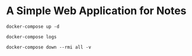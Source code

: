 # A Simple Web Application for Notes

`docker-compose up -d`

`docker-compose logs`

`docker-compose down --rmi all -v`
